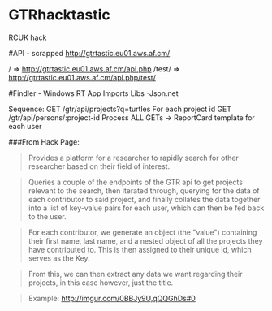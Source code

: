 GTRhacktastic
=============
RCUK hack


#API - scrapped
http://gtrtastic.eu01.aws.af.cm/

/ => http://gtrtastic.eu01.aws.af.cm/api.php
/test/ => http://gtrtastic.eu01.aws.af.cm/api.php/test/

#Findler - Windows RT App
Imports Libs
-Json.net

Sequence:
GET /gtr/api/projects?q=turtles
For each project id
GET /gtr/api/persons/:project-id
Process ALL GETs -> ReportCard template for each user

###From Hack Page:
>Provides a platform for a researcher to rapidly search for other researcher based on their field of interest.

>Queries a couple of the endpoints of the GTR api to get projects relevant to the search, then iterated through, querying for the data of each contributor to said project, and finally collates the data together into a list of key-value pairs for each user, which can then be fed back to the user.

>For each contributor, we generate an object (the "value") containing their first name, last name, and a nested object of all the projects they have contributed to. This is then assigned to their unique id, which serves as the Key.

>From this, we can then extract any data we want regarding their projects, in this case however, just the title.

>Example: http://imgur.com/0BBJy9U,qQQGhDs#0
